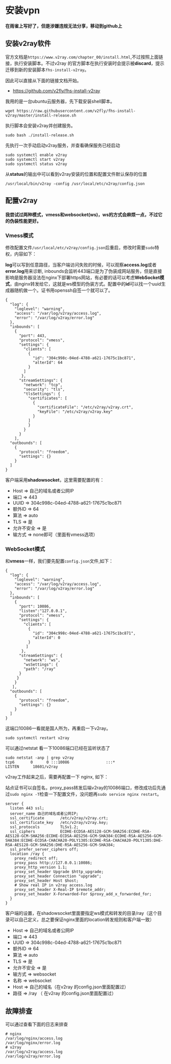 # 安装vpn
#### 在雨雀上写好了，但是涉嫌违规无法分享，移动到github上
## 安装v2ray软件
官方文档是`https://www.v2ray.com/chapter_00/install.html`,不过按照上面链接，执行安装脚本。不过v2ray 的官方脚本在执行安装时会提示被**discard**，提示迁移到新的安装脚本`fhs-install-v2ray`。

因此可以直接从下面的链接文档开始。
- https://github.com/v2fly/fhs-install-v2ray

我用的是一台ubuntu云服务器，先下载安装shell脚本。

`wget https://raw.githubusercontent.com/v2fly/fhs-install-v2ray/master/install-release.sh`

执行脚本会安装v2ray并创建服务。

`sudo bash ./install-release.sh`

先执行一次手动启动v2ray服务，并查看确保服务已经启动
```
sudo systemctl enable v2ray
sudo systemctl start v2ray
sudo systemctl status v2ray
```
从**status**的输出中可以看到v2ray安装的位置和配置文件默认保存的位置

`/usr/local/bin/v2ray -config /usr/local/etc/v2ray/config.json`

## 配置v2ray
#### 我尝试过两种模式，vmess和websocket(ws)，ws的方式会麻烦一点，不过它的伪装性能更好。
### Vmess模式
修改配置文件`/usr/local/etc/v2ray/config.json`后重启，修改时需要`sudo`特权，内容如下：

**log**可以写到任意路径，当客户端访问失败的时候，可以观察**access.log**或者**error.log**用来诊断, inbounds会监听443端口是为了伪装成网站服务，但是直接影响是服务器没法在nginx下部署https网站，有必要的话可以考虑**WebSocket模式**，由nginx转发给它，这就是ws模型的伪装方式。配置中的**id**可以找一个uuid生成器随机做一个。证书用openssh自签一个就可以了。
```
{
  "log": {
    "loglevel": "warning", 
    "access": "/var/log/v2ray/access.log",  
    "error": "/var/log/v2ray/error.log"
  },
  "inbounds": [
    {
      "port": 443, 
      "protocol": "vmess",    
      "settings": {
        "clients": [
          {
            "id": "304c998c-04ed-4788-a621-17675c1bc871",  
            "alterId": 64
          }
        ]
       },
      "streamSettings": {
        "network": "tcp",
        "security": "tls",
        "tlsSettings": {
          "certificates": [
            {
              "certificateFile": "/etc/v2ray/v2ray.crt", 
              "keyFile": "/etc/v2ray/v2ray.key" 
            }
          ]
          }
        }
      }
    ],
  "outbounds": [
    {
      "protocol": "freedom",
      "settings": {}
    }
  ]
}
```

客户端采用**shadowsocket**，这里需要配置的有：
- Host => 自己的域名或者公网IP
- 端口 => 443
- UUID => 304c998c-04ed-4788-a621-17675c1bc871
- 额外ID => 64  
- 算法 => auto
- TLS => 是
- 允许不安全 => 是
- 输方式 => none即可（里面有vmess选项）

### WebSocket模式
和**vmess**一样，我们要先配置`config.json`文件,如下：


```
{
  "log": {
    "loglevel": "warning",
    "access": "/var/log/v2ray/access.log",
    "error": "/var/log/v2ray/error.log"
  },
  "inbounds": [
    {
      "port": 10086,
      "listen":"127.0.0.1",
      "protocol": "vmess",
      "settings": {
        "clients": [
          {
            "id": "304c998c-04ed-4788-a621-17675c1bc871",
            "alterId": 0
          }
         ]
       },
      "streamSettings": {
        "network": "ws",
        "wsSettings": {
        "path": "/ray"
      }
     }
    }
   ],
  "outbounds": [
    {
      "protocol": "freedom",
      "settings": {}
    }
  ]
}
```
这端口10086一看就是国人所为，再重启一下v2ray。

`sudo systemctl restart v2ray`

可以通过netstat 看一下10086端口已经在监听状态了
```
sudo netstat -anp | grep v2ray
tcp6       0      0 :::10086                :::*                    LISTEN      18601/v2ray 
```

v2ray工作起来之后，需要再配置一下 nginx, 如下：

站点证书可以自签名，proxy_pass转发后端v2ray的10086端口，修改成功后先通过`sudo nginx -T`检查一下配置文件，没问题再`sudo service nginx restart`。
```
server {
  listen 443 ssl;
  server_name 自己的域名或者公网IP;
  ssl_certificate       /etc/v2ray/v2ray.crt;
  ssl_certificate_key   /etc/v2ray/v2ray.key;
  ssl_protocols         TLSv1.2;
  ssl_ciphers           ECDHE-ECDSA-AES128-GCM-SHA256:ECDHE-RSA-AES128-GCM-SHA256:ECDHE-ECDSA-AES256-GCM-SHA384:ECDHE-RSA-AES256-GCM-SHA384:ECDHE-ECDSA-CHACHA20-POLY1305:ECDHE-RSA-CHACHA20-POLY1305:DHE-RSA-AES128-GCM-SHA256:DHE-RSA-AES256-GCM-SHA384;
  ssl_prefer_server_ciphers off;
  location /ray {
    proxy_redirect off;
    proxy_pass http://127.0.0.1:10086;
    proxy_http_version 1.1;
    proxy_set_header Upgrade $http_upgrade;
    proxy_set_header Connection "upgrade";
    proxy_set_header Host $host;
    # Show real IP in v2ray access.log
    proxy_set_header X-Real-IP $remote_addr;
    proxy_set_header X-Forwarded-For $proxy_add_x_forwarded_for;
  }
}
```

客户端的设置，在shadowsocket里面要指定ws模式和转发的目录/ray（这个目录可以自己定义，总之要保证nginx里面的location转发规则和客户端一致）
- Host => 自己的域名或者公网IP
- 端口 => 443
- UUID => 304c998c-04ed-4788-a621-17675c1bc871
- 额外ID => 64  
- 算法 => auto
- TLS => 是
- 允许不安全 => 是
- 输方式 => websocket
 - 名称 => websocket
 - Host => 自己的域名（在v2ray 的config.json里面配置过）
 - 路径 => /ray （ 在v2ray 的config.json里面配置过）
 
 ## 故障排查
 可以通过查看下面的日志来排查
 ```
 # nginx
 /var/log/nginx/access.log
 /var/log/nginx/error.log
 # v2ray
 /var/log/v2ray/access.log
 /var/log/v2ray/error.log
 ```
